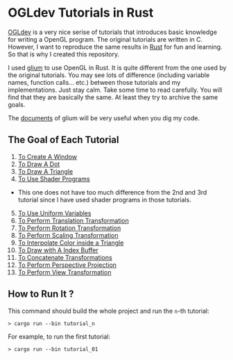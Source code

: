 # OGLdev Tutorials in Rust

[OGLdev](http://ogldev.atspace.co.uk/) is a very nice serise of tutorials that introduces basic knowledge for writing a OpenGL program. The original tutorials are written in C. However, I want to reproduce the same results in [Rust](https://www.rust-lang.org/) for fun and learning. So that is why I created this repository.

I used [glium](https://github.com/tomaka/glium) to use OpenGL in Rust. It is quite different from the one used by the original tutorials. You may see lots of difference (including variable names, function calls... etc.) between those tutorials and my implementations. Just stay calm. Take some time to read carefully. You will find that they are basically the same. At least they try to archive the same goals.

The [documents](http://tomaka.github.io/glium/glium/index.html) of glium will be very useful when you dig my code.

## The Goal of Each Tutorial

1. [To Create A Window](src/bin/tutorial_01.rs)
2. [To Draw A Dot](src/bin/tutorial_02.rs)
3. [To Draw A Triangle](src/bin/tutorial_03.rs)
4. [To Use Shader Programs](src/bin/tutorial_04.rs)
  - This one does not have too much difference from the 2nd and 3rd tutorial since I have used shader programs in those tutorials.
5. [To Use Uniform Variables](src/bin/tutorial_05.rs)
6. [To Perform Translation Transformation](src/bin/tutorial_06.rs)
7. [To Perform Rotation Transformation](src/bin/tutorial_07.rs)
8. [To Perform Scaling Transformation](src/bin/tutorial_08.rs)
9. [To Interpolate Color inside a Triangle](src/bin/tutorial_09.rs)
10. [To Draw with A Index Buffer](src/bin/tutorial_10.rs)
11. [To Concatenate Transformations](src/bin/tutorial_11.rs)
12. [To Perform Perspective Projection](src/bin/tutorial_12.rs)
13. [To Perform View Transformation](src/bin/tutorial_13.rs)

## How to Run It ?

This command should build the whole project and run the `n`-th tutorial:

```
> cargo run --bin tutorial_n
```

For example, to run the first tutorial:

```
> cargo run --bin tutorial_01
```
